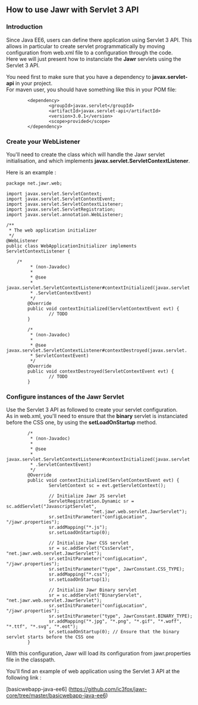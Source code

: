 How to use Jawr with Servlet 3 API
------------

### Introduction

Since Java EE6, users can define there application using Servlet 3 API.
This allows in particular to create servlet programmatically by moving
configuration from web.xml file to a configuration through the code.  
Here we will just present how to instanciate the **Jawr** servlets using
the Servlet 3 API.

You need first to make sure that you have a dependency to
**javax.servlet-api** in your project.  
For maven user, you should have something like this in your POM file:


            <dependency>
                    <groupId>javax.servlet</groupId>
                    <artifactId>javax.servlet-api</artifactId>
                    <version>3.0.1</version>
                    <scope>provided</scope>
            </dependency>


### Create your WebListener

You'll need to create the class which will handle the Jawr servlet
initialisation, and which implements
**javax.servlet.ServletContextListener**.  

Here is an example :

    package net.jawr.web;

    import javax.servlet.ServletContext;
    import javax.servlet.ServletContextEvent;
    import javax.servlet.ServletContextListener;
    import javax.servlet.ServletRegistration;
    import javax.servlet.annotation.WebListener;

    /**
     * The web application initializer
     */
    @WebListener
    public class WebApplicationInitializer implements ServletContextListener {

        /*
             * (non-Javadoc)
             * 
             * @see
             * javax.servlet.ServletContextListener#contextInitialized(javax.servlet
             * .ServletContextEvent)
             */
            @Override
            public void contextInitialized(ServletContextEvent evt) {
                    // TODO
            }

            /*
             * (non-Javadoc)
             * 
             * @see javax.servlet.ServletContextListener#contextDestroyed(javax.servlet.
             * ServletContextEvent)
             */
            @Override
            public void contextDestroyed(ServletContextEvent evt) {
                    // TODO
            }
            


### Configure instances of the Jawr Servlet

Use the Servlet 3 API as followed to create your servlet configuration.  
As in web.xml, you'll need to ensure that the **binary** servlet is
instanciated before the CSS one, by using the **setLoadOnStartup**
method.

            /*
             * (non-Javadoc)
             * 
             * @see
             * javax.servlet.ServletContextListener#contextInitialized(javax.servlet
             * .ServletContextEvent)
             */
            @Override
            public void contextInitialized(ServletContextEvent evt) {
                    ServletContext sc = evt.getServletContext();

                    // Initialize Jawr JS servlet
                    ServletRegistration.Dynamic sr = sc.addServlet("JavascriptServlet",
                                    "net.jawr.web.servlet.JawrServlet");
                    sr.setInitParameter("configLocation", "/jawr.properties");
                    sr.addMapping("*.js");
                    sr.setLoadOnStartup(0);

                    // Initialize Jawr CSS servlet
                    sr = sc.addServlet("CssServlet", "net.jawr.web.servlet.JawrServlet");
                    sr.setInitParameter("configLocation", "/jawr.properties");
                    sr.setInitParameter("type", JawrConstant.CSS_TYPE);
                    sr.addMapping("*.css");
                    sr.setLoadOnStartup(1);

                    // Initialize Jawr Binary servlet
                    sr = sc.addServlet("BinaryServlet", "net.jawr.web.servlet.JawrServlet");
                    sr.setInitParameter("configLocation", "/jawr.properties");
                    sr.setInitParameter("type", JawrConstant.BINARY_TYPE);
                    sr.addMapping("*.jpg", "*.png", "*.gif", "*.woff", "*.ttf", "*.svg", "*.eot");
                    sr.setLoadOnStartup(0); // Ensure that the binary servlet starts before the CSS one 
            }


With this configuration, Jawr will load its configuration from
jawr.properties file in the classpath.

You'll find an example of web application using the Servlet 3 API at the
following link :

[basicwebapp-java-ee6] (https://github.com/ic3fox/jawr-core/tree/master/basicwebapp-java-ee6)
